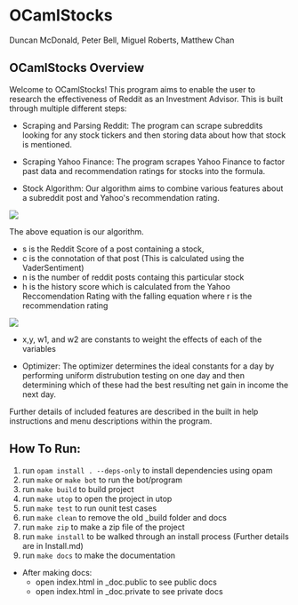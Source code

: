 # OCamlStocks

Duncan McDonald, Peter Bell, Miguel Roberts, Matthew Chan

## OCamlStocks Overview

Welcome to OCamlStocks! This program aims to enable the user to research the effectiveness of Reddit as an Investment Advisor. This is built through multiple different steps:

 - Scraping and Parsing Reddit: The program can scrape subreddits looking for any stock tickers and then storing data about how that stock is mentioned.

 - Scraping Yahoo Finance: The program scrapes Yahoo Finance to factor past data and recommendation ratings for stocks into the formula.

 - Stock Algorithm: Our algorithm aims to combine various features about a subreddit post and Yahoo's recommendation rating. 

 <img src="github.com/Duncan-McD/OCamlStocks/blob/main/resources/algorithm.png">

The above equation is our algorithm. 
 - s is the Reddit Score of a post containing a stock, 
 - c is the connotation of that post (This is calculated using the VaderSentiment)
 - n is the number of reddit posts containg this particular stock
 - h is the history score which is calculated from the Yahoo Reccomendation Rating with the falling equation where r is the recommendation rating

<img src="github.com/Duncan-McD/OCamlStocks/blob/main/resources/history-score.png">

 - x,y, w1, and w2 are constants to weight the effects of each of the variables

 - Optimizer: The optimizer determines the ideal constants for a day by performing uniform distrubution testing on one day and then determining which of these had the best resulting net gain in income the next day.

 Further details of included features are described in the built in help instructions and menu descriptions within the program.


 ## How To Run:

1. run `opam install . --deps-only` to install dependencies using opam
2. run `make` or `make bot` to run the bot/program
3. run `make build` to build project
4. run `make utop` to open the project in utop
5. run `make test` to run ounit test cases
6. run `make clean` to remove the old _build folder and docs
7. run `make zip` to make a zip file of the project
8. run `make install` to be walked through an install process (Further details are in Install.md)
9. run `make docs` to make the documentation
  - After making docs:
    - open index.html in _doc.public to see public docs
    - open index.html in _doc.private to see private docs